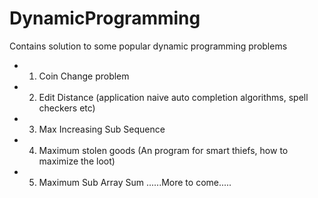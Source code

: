 # DynamicProgramming
Contains solution to some popular dynamic programming problems

* 1) Coin Change problem
* 2) Edit Distance (application naive auto completion algorithms, spell checkers etc)
* 3) Max Increasing Sub Sequence
* 4) Maximum stolen goods (An program for smart thiefs, how to maximize the loot)
* 5) Maximum Sub Array Sum
......More to come.....
